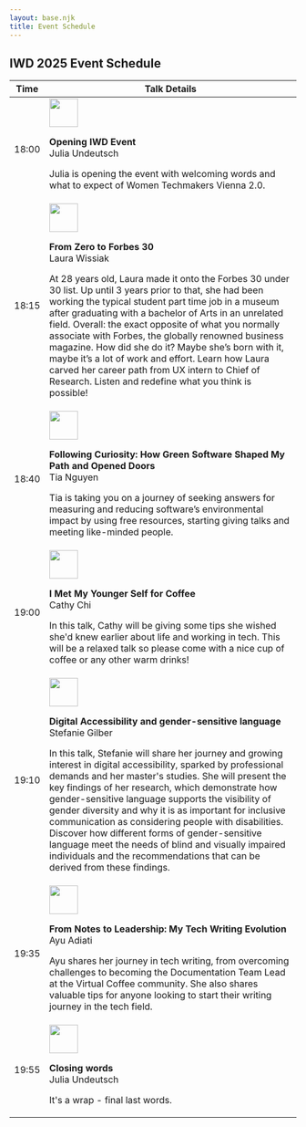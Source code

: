 ```yaml
---
layout: base.njk
title: Event Schedule
---
```


<section class="schedule">
  <div class="container">
    <h1>IWD 2025 Event Schedule</h1>
    <table class="schedule-table">
      <thead>
        <tr>
          <th>Time</th>
          <th>Talk Details</th>
        </tr>
      </thead>
      <tbody>
        <tr>
          <td>18:00</td>
          <td>
            <div>
              <img src="/assets/images/speakers/julia.jpg" alt="" class="presenter-img" width="50" height="50">
              <p>
                <b>Opening IWD Event</b><br />
                Julia Undeutsch
              </p>
            </div>
            <p>Julia is opening the event with welcoming words and what to expect of Women Techmakers Vienna 2.0.</p>
          </td>
        </tr>
        <tr>
          <td>18:15</td>
          <td>
          <div>
            <img src="/assets/images/speakers/laura.jpg" alt="" class="presenter-img" width="50" height="50">
            <p>
              <b>From Zero to Forbes 30</b><br />
              Laura Wissiak
            </p>
            </div>
            <p>At 28 years old, Laura made it onto the Forbes 30 under 30 list. Up until 3 years prior to that, she had been working the typical student part time job in a museum after graduating with a bachelor of Arts in an unrelated field. Overall: the exact opposite of what you normally associate with Forbes, the globally renowned business magazine. How did she do it? Maybe she’s born with it, maybe it’s a lot of work and effort. Learn how Laura carved her career path from UX intern to Chief of Research. Listen and redefine what you think is possible!</p>
          </td>
        </tr>
        <tr>
          <td>18:40</td>
           <td>
           <div>
            <img src="/assets/images/speakers/tia.jpg" alt="" class="presenter-img" width="50" height="50">
            <p>
              <b>Following Curiosity: How Green Software Shaped My Path and Opened Doors</b><br />
              Tia Nguyen
            </p>
            </div>
            <p>Tia is taking you on a journey of seeking answers for measuring and reducing software’s environmental impact by using free resources, starting giving talks and meeting like-minded people.</p>
          </td>
        </tr>
        <tr>
          <td>19:00</td>
           <td>
           <div>
            <img src="/assets/images/speakers/cathy.jpg" alt="" class="presenter-img" width="50" height="50">
            <p>
              <b>I Met My Younger Self for Coffee</b><br />
              Cathy Chi
            </p>
            </div>
            <p>In this talk, Cathy will be giving some tips she wished she'd knew earlier about life and working in tech. This will be a relaxed talk so please come with a nice cup of coffee or any other warm drinks!</p>
          </td>
        </tr>
        <tr>
          <td>19:10</td>
           <td>
           <div>
            <img src="/assets/images/speakers/stefanie.jpg" alt="" class="presenter-img" width="50" height="50">
            <p>
              <b>Digital Accessibility and gender-sensitive language</b><br />
              Stefanie Gilber
            </p>
            </div>
            <p>In this talk, Stefanie will share her journey and growing interest in digital accessibility, sparked by professional demands and her master's studies. She will present the key findings of her research, which demonstrate how gender-sensitive language supports the visibility of gender diversity and why it is as important for inclusive communication as considering people with disabilities. Discover how different forms of gender-sensitive language meet the needs of blind and visually impaired individuals and the recommendations that can be derived from these findings.</p>
          </td>
        </tr>
        <tr>
          <td>19:35</td>
           <td>
           <div>
            <img src="/assets/images/speakers/ayu.jpg" alt="" class="presenter-img" width="50" height="50">
            <p>
              <b>From Notes to Leadership: My Tech Writing Evolution</b><br />
              Ayu Adiati
            </p>
            </div>
            <p>Ayu shares her journey in tech writing, from overcoming challenges to becoming the Documentation Team Lead at the Virtual Coffee community. She also shares valuable tips for anyone looking to start their writing journey in the tech field.</p>
          </td>
        </tr>
        <tr>
          <td>19:55</td>
           <td>
           <div>
            <img src="/assets/images/speakers/julia.jpg" alt="" class="presenter-img" width="50" height="50">
            <p>
              <b>Closing words</b><br />
              Julia Undeutsch
            </p>
            </div>
            <p>It's a wrap - final last words.</p>
          </td>
        </tr>
      </tbody>
    </table>
  </div>
</section>
